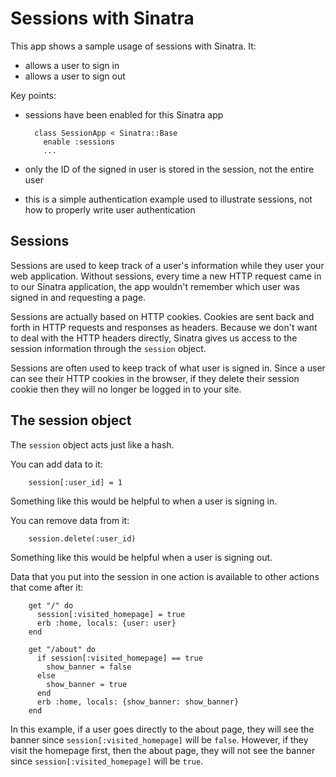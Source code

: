 # Sessions with Sinatra

This app shows a sample usage of sessions with Sinatra. It:

- allows a user to sign in
- allows a user to sign out

Key points:

- sessions have been enabled for this Sinatra app

        class SessionApp < Sinatra::Base
          enable :sessions
          ...

- only the ID of the signed in user is stored in the session, not the entire user
- this is a simple authentication example used to illustrate sessions, not how to properly write user authentication

## Sessions

Sessions are used to keep track of a user's information while they
user your web application. Without sessions, every time a new HTTP
request came in to our Sinatra application, the app wouldn't remember
which user was signed in and requesting a page.

Sessions are actually based on HTTP cookies. Cookies are sent back and forth
in HTTP requests and responses as headers. Because we don't want to
deal with the HTTP headers directly, Sinatra gives us access to the
session information through the `session` object.

Sessions are often used to keep track of what user is signed in.
Since a user can see their HTTP cookies in the browser, if they
delete their session cookie then they will no longer be logged in
to your site.

## The session object

The `session` object acts just like a hash.

You can add data to it:

        session[:user_id] = 1

Something like this would be helpful to when a user is signing in.

You can remove data from it:

        session.delete(:user_id)

Something like this would be helpful when a user is signing out.

Data that you put into the session in one action is available to other
actions that come after it:

        get "/" do
          session[:visited_homepage] = true
          erb :home, locals: {user: user}
        end

        get "/about" do
          if session[:visited_homepage] == true
            show_banner = false
          else
            show_banner = true
          end
          erb :home, locals: {show_banner: show_banner}
        end

In this example, if a user goes directly to the about page, they will
see the banner since `session[:visited_homepage]` will be `false`.
However, if they visit the homepage first, then the about page, they
will not see the banner since `session[:visited_homepage]` will be `true`.

